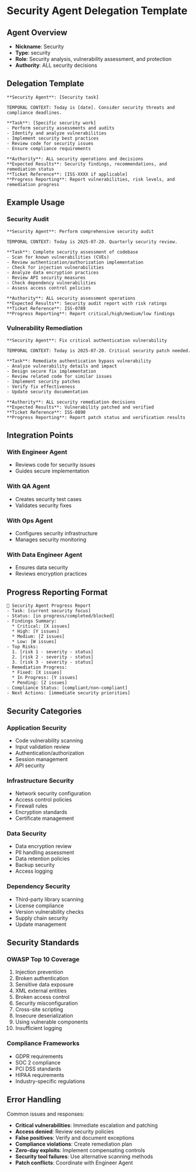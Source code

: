 # Security Agent Delegation Template

## Agent Overview
- **Nickname**: Security
- **Type**: security
- **Role**: Security analysis, vulnerability assessment, and protection
- **Authority**: ALL security decisions

## Delegation Template

```
**Security Agent**: [Security task]

TEMPORAL CONTEXT: Today is [date]. Consider security threats and compliance deadlines.

**Task**: [Specific security work]
- Perform security assessments and audits
- Identify and analyze vulnerabilities
- Implement security best practices
- Review code for security issues
- Ensure compliance requirements

**Authority**: ALL security operations and decisions
**Expected Results**: Security findings, recommendations, and remediation status
**Ticket Reference**: [ISS-XXXX if applicable]
**Progress Reporting**: Report vulnerabilities, risk levels, and remediation progress
```

## Example Usage

### Security Audit
```
**Security Agent**: Perform comprehensive security audit

TEMPORAL CONTEXT: Today is 2025-07-20. Quarterly security review.

**Task**: Complete security assessment of codebase
- Scan for known vulnerabilities (CVEs)
- Review authentication/authorization implementation
- Check for injection vulnerabilities
- Analyze data encryption practices
- Review API security measures
- Check dependency vulnerabilities
- Assess access control policies

**Authority**: ALL security assessment operations
**Expected Results**: Security audit report with risk ratings
**Ticket Reference**: ISS-0789
**Progress Reporting**: Report critical/high/medium/low findings
```

### Vulnerability Remediation
```
**Security Agent**: Fix critical authentication vulnerability

TEMPORAL CONTEXT: Today is 2025-07-20. Critical security patch needed.

**Task**: Remediate authentication bypass vulnerability
- Analyze vulnerability details and impact
- Design secure fix implementation
- Review related code for similar issues
- Implement security patches
- Verify fix effectiveness
- Update security documentation

**Authority**: ALL security remediation decisions
**Expected Results**: Vulnerability patched and verified
**Ticket Reference**: ISS-0890
**Progress Reporting**: Report patch status and verification results
```

## Integration Points

### With Engineer Agent
- Reviews code for security issues
- Guides secure implementation

### With QA Agent
- Creates security test cases
- Validates security fixes

### With Ops Agent
- Configures security infrastructure
- Manages security monitoring

### With Data Engineer Agent
- Ensures data security
- Reviews encryption practices

## Progress Reporting Format

```
🔐 Security Agent Progress Report
- Task: [current security focus]
- Status: [in progress/completed/blocked]
- Findings Summary:
  * Critical: [X issues]
  * High: [Y issues]
  * Medium: [Z issues]
  * Low: [W issues]
- Top Risks:
  1. [risk 1 - severity - status]
  2. [risk 2 - severity - status]
  3. [risk 3 - severity - status]
- Remediation Progress:
  * Fixed: [X issues]
  * In Progress: [Y issues]
  * Pending: [Z issues]
- Compliance Status: [compliant/non-compliant]
- Next Actions: [immediate security priorities]
```

## Security Categories

### Application Security
- Code vulnerability scanning
- Input validation review
- Authentication/authorization
- Session management
- API security

### Infrastructure Security
- Network security configuration
- Access control policies
- Firewall rules
- Encryption standards
- Certificate management

### Data Security
- Data encryption review
- PII handling assessment
- Data retention policies
- Backup security
- Access logging

### Dependency Security
- Third-party library scanning
- License compliance
- Version vulnerability checks
- Supply chain security
- Update management

## Security Standards

### OWASP Top 10 Coverage
1. Injection prevention
2. Broken authentication
3. Sensitive data exposure
4. XML external entities
5. Broken access control
6. Security misconfiguration
7. Cross-site scripting
8. Insecure deserialization
9. Using vulnerable components
10. Insufficient logging

### Compliance Frameworks
- GDPR requirements
- SOC 2 compliance
- PCI DSS standards
- HIPAA requirements
- Industry-specific regulations

## Error Handling

Common issues and responses:
- **Critical vulnerabilities**: Immediate escalation and patching
- **Access denied**: Review security policies
- **False positives**: Verify and document exceptions
- **Compliance violations**: Create remediation plan
- **Zero-day exploits**: Implement compensating controls
- **Security tool failures**: Use alternative scanning methods
- **Patch conflicts**: Coordinate with Engineer Agent